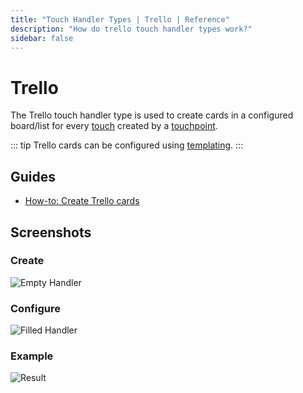 ```yaml
---
title: "Touch Handler Types | Trello | Reference"
description: "How do trello touch handler types work?"
sidebar: false
---
```


# Trello

The Trello touch handler type is used to create cards in a configured board/list for every [touch](/reference/touches/) created by a [touchpoint](/reference/touchpoints/).

::: tip
Trello cards can be configured using [templating](/reference/templating/).
:::

## Guides

* [How-to: Create Trello cards](/how-to/create-trello-cards/)

## Screenshots

### Create

![Empty Handler](/images/modals/office-create-handler-trello.png)

### Configure

![Filled Handler](/images/modals/office-create-handler-trello-filled.png)

### Example

![Result](/images/handlers/personal-office-coffee-machine-trello.png)
